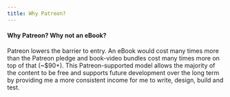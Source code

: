 ```yaml
---
title: Why Patreon?
---
```


#### Why Patreon? Why not an eBook?

Patreon lowers the barrier to entry. An eBook would cost many times more than the Patreon pledge and book-video bundles cost many times more on top of that (~$90+). This Patreon-supported model allows the majority of the content to be free and supports future development over the long term by providing me a more consistent income for me to write, design, build and test.
